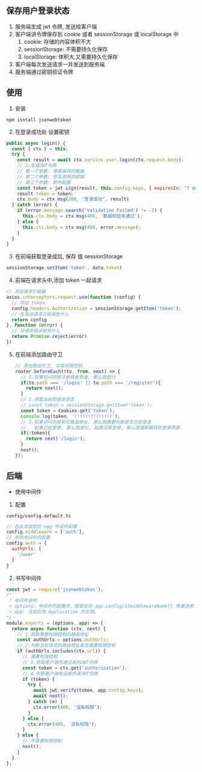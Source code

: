 ## 保存用户登录状态

1. 服务端生成 jwt 令牌, 发送给客户端
2. 客户端讲令牌保存到 cookie 或者 sessionStorage 或 localStorage 中
   1. cookie: 存储的内容体积不大
   2. sessionStorage: 不需要持久化保存
   3. localStorage: 体积大,又需要持久化保存
3. 客户端每次发送请求一并发送到服务端
4. 服务端通过密钥验证令牌

## 使用

1. 安装

```shell
npm isntall jsonwebtoken
```

2. 在登录成功处 设置密钥

```js
public async login() {
  const { ctx } = this;
  try {
    const result = await ctx.service.user.login(ctx.request.body);
    // 3.生成JWT令牌
    // 第一个参数: 需要保存的数据
    // 第二个参数: 签名使用的密钥
    // 第三个参数: 额外配置
    const token = jwt.sign(result, this.config.keys, { expiresIn: '7 days' });
    result.token = token;
    ctx.body = ctx.msg(200, "登录成功", result)
  } catch (error) {
    if (error.message.search('Validation Failed') != -1) {
      this.ctx.body = ctx.msg(406, '数据校验未通过');
    } else {
      this.ctx.body = ctx.msg(400, error.message);
    }
  }
}
```

3. 在前端获取登录成后, 保存 值  sessionStorage

```js
sessionStorage.setItem('token', data.token)
```

4. 前端在请求头中,添加 token 一起请求

```js
// 添加请求拦截器
axios.interceptors.request.use(function (config) {
  // 添加 token
  config.headers.Authorization = sessionStorage.getItem('token');
  // 在发送请求之前做些什么
  return config
}, function (error) {
  // 对请求错误做些什么
  return Promise.reject(error)
})
```



5. 在前端添加路由守卫

   ```js
   // 添加路由守卫, 实现权限控制
   router.beforeEach((to, from, next) => {
     // 1.如果访问的是注册或者登录, 那么就放行
     if(to.path === '/login' || to.path === '/register'){
       return next();
     }
     // 2.获取当前的登录状态
     // const token = sessionStorage.getItem('token');
     const token = Cookies.get('token');
     console.log(token, '!!!!!!!!!!!!!!');
     // 3.如果访问的是其它路由地址, 那么就需要判断是否已经登录
     //   如果已经登录, 那么就放行, 如果没有登录, 那么就强制跳转到登录界面
     if(!token){
       return next('/login');
     }
     next();
   });
   ```

   

## 后端

- 使用中间件

1. 配置

`config/config.default.ts`

```js
// 在此添加您的 egg 中间件配置
config.middleware = ['auth'];
// 添加中间件的配置
config.auth = {
  authUrls: [
    '/user'
  ]
}
```

2. 书写中间件

```js
const jwt = require('jsonwebtoken');
/*
 ? 中间件说明
 > options: 中间件的配置项，框架会将 app.config[${middlewareName}] 传递进来
 > app: 当前应用 Application 的实例。
*/
module.exports = (options, app) => {
  return async function (ctx, next) {
    // 1.获取需要权限控制的路由地址
    const authUrls = options.authUrls;
    // 2.判断当前请求的路由地址是否需要权限控制
    if (authUrls.includes(ctx.url)) {
      // 需要权限控制
      // 3.获取客户端传递过来的JWT令牌
      const token = ctx.get('authorization');
      // 4.判断客户端有没有传递JWT令牌
      if (token) {
        try {
          await jwt.verify(token, app.config.keys);
          await next();
        } catch (e) {
          ctx.error(400, '没有权限');
        }
      } else {
        ctx.error(400, '没有权限');
      }
    } else {
      // 不需要权限控制
      next();
    }
  }
};

```

































































































